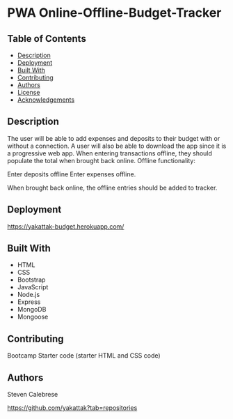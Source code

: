 # PWA Online-Offline-Budget-Tracker

## Table of Contents

* [Description](#description)
* [Deployment](#deployment)
* [Built With](#built-with)
* [Contributing](#contributing)
* [Authors](#authors)
* [License](#license)
* [Acknowledgements](#acknowledgements)

## Description

The user will be able to add expenses and deposits to their budget with or without a connection. A user will also be able to download the app since it is a progressive web app. When entering transactions offline, they should populate the total when brought back online. Offline functionality: 

Enter deposits offline
Enter expenses offline. 

When brought back online, the offline entries should be added to tracker.

## Deployment

https://yakattak-budget.herokuapp.com/

## Built With

* HTML
* CSS
* Bootstrap
* JavaScript
* Node.js
* Express
* MongoDB
* Mongoose

## Contributing

Bootcamp Starter code (starter HTML and CSS code)

## Authors

Steven Calebrese

https://github.com/yakattak?tab=repositories
